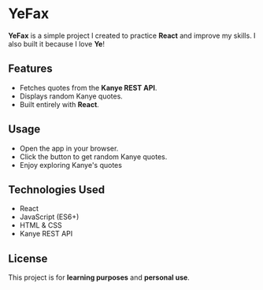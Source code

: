 # YeFax

**YeFax** is a simple project I created to practice **React** and improve my skills. I also built it because I love **Ye**! 

## Features
- Fetches quotes from the **Kanye REST API**.
- Displays random Kanye quotes.
- Built entirely with **React**.

## Usage
- Open the app in your browser.
- Click the button to get random Kanye quotes.
- Enjoy exploring Kanye's quotes

## Technologies Used
- React
- JavaScript (ES6+)
- HTML & CSS
- Kanye REST API

## License
This project is for **learning purposes** and **personal use**.

